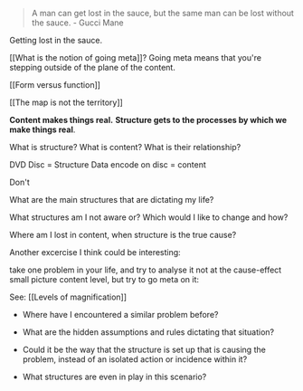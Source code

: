 
> A man can get lost in the sauce, but the same man can be lost without the sauce. - Gucci Mane

Getting lost in the sauce.

[[What is the notion of going meta]]? Going meta means that you're stepping outside of the plane of the content.

[[Form versus function]]

[[The map is not the territory]]

**Content makes things real.** **Structure gets to the processes by which we make things real**.

What is structure? What is content? What is their relationship?

DVD Disc = Structure
Data encode on disc = content

Don't 

What are the main structures that are dictating my life? 

What structures am I not aware or? Which would I like to change and how?

Where am I lost in content, when structure is the true cause?

Another excercise I think could be interesting:

take one problem in your life, and try to analyse it not at the cause-effect small picture content level, but try to go meta on it:

See: [[Levels of magnification]]

- Where have I encountered a similar problem before?

- What are the hidden assumptions and rules dictating that situation?

- Could it be the way that the structure is set up that is causing the problem, instead of an isolated action or incidence within it?

- What structures are even in play in this scenario?